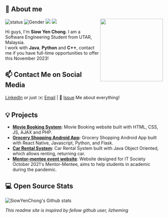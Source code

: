 ## 👋 About me

<!--https://user-images.githubusercontent.com/5713670/87202985-820dcb80-c2b6-11ea-9f56-7ec461c497c3.gif-->
<img align='right' src='https://octodex.github.com/images/femalecodertocat.png' width='200"'>

![status](https://img.shields.io/badge/status-up-brightgreen) ![Gender](https://img.shields.io/badge/gender-%F0%9F%91%A9-lightgrey) ![](https://img.shields.io/static/v1?label=linkedin&message=chong-siow-yen&color=7BB32E&logo=linkedin) ![](https://visitor-badge.lithub.cc/badge?page_id=github.com/SiowYenChong)

Hi guys, I'm **Siow Yen Chong**. I am a Software Engineering Student from UTAR, Malaysia.  
I work with **Java**, **Python** and **C++**, contact me if you have full-time opportunities to offer this November 2023!

## 📫 Contact Me on Social Media

[LinkedIn][-1] or just ✉️ [Email](mailto:Clairechong998@1utar.my) | 💬 [Issue](https://github.com/SiowYenChong/SiowYenChong/issues/me) Me about everything!

## 💡 Projects 

- [**Movie Booking System**](https://github.com/SiowYenChong/Movie_Ticket_Booking_website): Movie Booking website built with HTML, CSS, JS, AJAX and PHP.
- [**Grocery Shopping Android App**](https://github.com/SiowYenChong/myGrocery_React_Native_Application): Grocery Shopping Android App built with React Native, Javascript, Python, and Flask.
- [**Car Rental System**](https://github.com/SiowYenChong/CarRentalSystem): Car Rental System built with Java Object Oriented, which allows renting, returning car.
- [**Mentor-mentee event website**](https://utar-its.github.io/mentor-mentee/): Website designed for IT Society October 2021's Mentor-Mentee, aims to help students in academic during the pandemic.
 
## 💻 Open Source Stats
![SiowYenChong's Github stats](https://github-readme-stats.vercel.app/api?username=SiowYenChong&show_icons=true&token=${PAT_1})

<!--
![SiowYenChong's Github stats](https://github-readme-stats.vercel.app/api?username=SiowYenChong&show_icons=true)

**SiowYenChong/SiowYenChong** is a ✨ _special_ ✨ repository because its `README.md` (this file) appears on your GitHub profile.

Here are some ideas to get you started:

- 🔭 I’m currently working on ...
- 🌱 I’m currently learning ...
- 👯 I’m looking to collaborate on ...
- 🤔 I’m looking for help with ...
- 💬 Ask me about ...
- 📫 How to reach me: ...
- 😄 Pronouns: ...
- ⚡ Fun fact: ...
-->
[-1]: https://my.linkedin.com/in/chong-siow-yen

*This readme site is inspired by fellow github user, lizheming*
